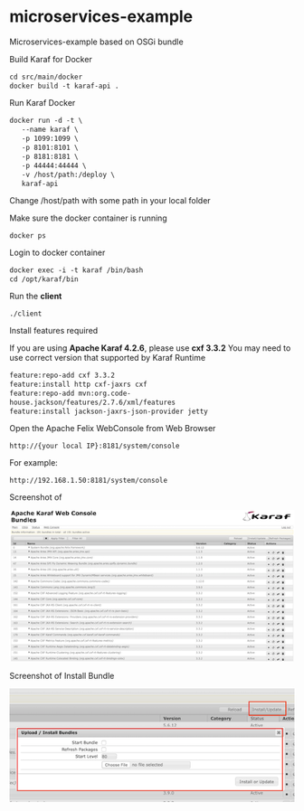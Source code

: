 # microservices-example
Microservices-example based on OSGi bundle

Build Karaf for Docker

	cd src/main/docker
	docker build -t karaf-api .
	
Run Karaf Docker
	
	docker run -d -t \
	   --name karaf \
	   -p 1099:1099 \ 
	   -p 8101:8101 \
	   -p 8181:8181 \
	   -p 44444:44444 \
	   -v /host/path:/deploy \
	   karaf-api
	
Change /host/path with some path in your local folder	
	
Make sure the docker container is running

	docker ps
	
Login to docker container

	docker exec -i -t karaf /bin/bash
	cd /opt/karaf/bin

Run the **client**	
	
	./client
	
Install features required

If you are using **Apache Karaf 4.2.6**, please use **cxf 3.3.2**
You may need to use correct version that supported by Karaf Runtime

	feature:repo-add cxf 3.3.2
	feature:install http cxf-jaxrs cxf
	feature:repo-add mvn:org.code-house.jackson/features/2.7.6/xml/features
	feature:install jackson-jaxrs-json-provider jetty
	
Open the Apache Felix WebConsole from Web Browser

	http://{your local IP}:8181/system/console			
	
For example:

	http://192.168.1.50:8181/system/console			
	
Screenshot of 

![Web Console](https://raw.githubusercontent.com/ali-irawan/microservices-example/master/src/main/resources/webconsole.png  "WebConsole")

Screenshot of Install Bundle

![Install Bundle](https://raw.githubusercontent.com/ali-irawan/microservices-example/master/src/main/resources/install-bundle.png  "Install Bundle")

		